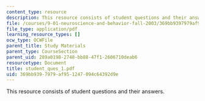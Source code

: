 ```yaml
---
content_type: resource
description: This resource consists of student questions and their answers.
file: /courses/9-01-neuroscience-and-behavior-fall-2003/369bb9397979af951247094c64392d9e_student_ques_1.pdf
file_type: application/pdf
learning_resource_types: []
ocw_type: OCWFile
parent_title: Study Materials
parent_type: CourseSection
parent_uid: 289a0198-2748-bb88-47f1-2606710deab6
resourcetype: Document
title: student_ques_1.pdf
uid: 369bb939-7979-af95-1247-094c64392d9e
---
```

This resource consists of student questions and their answers.

